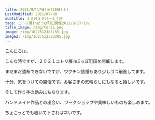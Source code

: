 ```yaml
---
title: 2021/9月17日(金)18日(土)
LastModified: 2021/07/30
subtitle: １０時３０分～１７時
tags: コトリ展inぽっぽ町田開催2021/9/17/18/
title_image: /img/tori1.png
image: /img/1627512383155.jpg
image2: /img/1627512383205.jpg
---
```

こんにちは。

こんな時ですが、２０２１コトリ展inぽっぽ町田を開催します。

まだまだ油断できないですが、ワクチン接種もあり少しづつ前進してます。

十分、気をつけての開催です。お客さまの気晴らしにもなると嬉しいです。

そして作り手の励みにもなります。

ハンドメイド作品との出会い、ワークショップや美味しいものも楽しめます。

ちょこっとでも覗いて下されば幸いです。